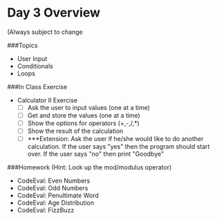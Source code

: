 # Day 3 Overview

(Always subject to change


###Topics

- User Input
- Conditionals
- Loops

###In Class Exercise
- Calculator II Exercise
  - [ ] Ask the user to input values (one at a time)
  - [ ] Get and store the values (one at a time)
  - [ ] Show the options for operators (+,-,/,*)
  - [ ] Show the result of the calculation
  - [ ] ***Extension: Ask the user if he/she would like to do another calculation. If the user says "yes" then the program should start over. If the user says "no" then print "Goodbye"

###Homework
(Hint: Look up the mod/modulus operator)
- CodeEval: Even Numbers 
- CodeEval: Odd Numbers 
- CodeEval: Penultimate Word
- CodeEval: Age Distribution
- CodeEval: FizzBuzz
